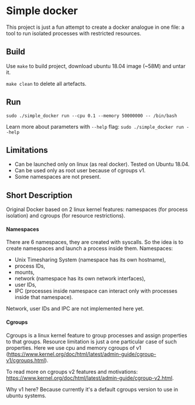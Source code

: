 # Simple docker

This project is just a fun attempt to create a docker analogue in one file: a tool to run isolated processes with restricted resources.

## Build
Use `make` to build project, download ubuntu 18.04 image (~58M) and untar it.

`make clean` to delete all artefacts.

## Run
`sudo ./simple_docker run --cpu 0.1 --memory 50000000 -- /bin/bash`

Learn more about parameters with `--help` flag:
`sudo ./simple_docker run --help`

## Limitations
- Can be launched only on linux (as real docker). Tested on Ubuntu 18.04.
- Can be used only as root user because of cgroups v1.
- Some namespaces are not present.

## Short Description

Original Docker based on 2 linux kernel features: namespaces (for process isolation) and cgroups (for resource restrictions).

#### Namespaces
There are 6 namespaces, they are created with syscalls. So the idea is to create namespaces and launch a process inside them. Namespaces:
- Unix Timesharing System (namespace has its own hostname),
- process IDs,
- mounts,
- network (namespace has its own network interfaces),
- user IDs,
- IPC (processes inside namespace can interact only with processes inside that namespace).

Network, user IDs and IPC are not implemented here yet.

#### Cgroups
Cgroups is a linux kernel feature to group processes and assign properties to that groups. Resource limitation is just a one particular case of such properties.
Here we use cpu and memory cgroups of v1 (https://www.kernel.org/doc/html/latest/admin-guide/cgroup-v1/cgroups.html).

To read more on cgroups v2 features and motivations: https://www.kernel.org/doc/html/latest/admin-guide/cgroup-v2.html.

Why v1 here? Because currently it's a default cgroups version to use in ubuntu systems.
